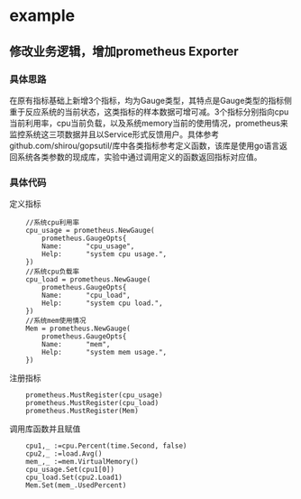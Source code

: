 # example
## 修改业务逻辑，增加prometheus Exporter
### 具体思路
在原有指标基础上新增3个指标，均为Gauge类型，其特点是Gauge类型的指标侧重于反应系统的当前状态，这类指标的样本数据可增可减。3个指标分别指向cpu当前利用率，cpu当前负载，以及系统memory当前的使用情况，prometheus来监控系统这三项数据并且以Service形式反馈用户。具体参考github.com/shirou/gopsutil/库中各类指标参考定义函数，该库是使用go语言返回系统各类参数的现成库，实验中通过调用定义的函数返回指标对应值。
### 具体代码
定义指标
```
	//系统cpu利用率
	cpu_usage = prometheus.NewGauge(
		prometheus.GaugeOpts{
		Name:      "cpu_usage",
		Help:      "system cpu usage.",
	})
	//系统cpu负载率
	cpu_load = prometheus.NewGauge(
		prometheus.GaugeOpts{
		Name:      "cpu_load",
		Help:      "system cpu load.",
	})
	//系统mem使用情况
	Mem = prometheus.NewGauge(
		prometheus.GaugeOpts{
		Name:      "mem",
		Help:      "system mem usage.",
	})
```
注册指标
```
	prometheus.MustRegister(cpu_usage)
	prometheus.MustRegister(cpu_load)
	prometheus.MustRegister(Mem)
```
调用库函数并且赋值
```
	cpu1,_ :=cpu.Percent(time.Second, false)
	cpu2,_ :=load.Avg()
	mem_,_ :=mem.VirtualMemory()
	cpu_usage.Set(cpu1[0])
	cpu_load.Set(cpu2.Load1)
	Mem.Set(mem_.UsedPercent)
```  
